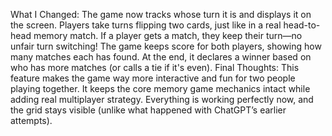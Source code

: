 What I Changed:
The game now tracks whose turn it is and displays it on the screen.
Players take turns flipping two cards, just like in a real head-to-head memory match.
If a player gets a match, they keep their turn—no unfair turn switching!
The game keeps score for both players, showing how many matches each has found.
At the end, it declares a winner based on who has more matches (or calls a tie if it's even).
Final Thoughts:
This feature makes the game way more interactive and fun for two people playing together. It keeps the core memory game mechanics intact while adding real multiplayer strategy. Everything is working perfectly now, and the grid stays visible (unlike what happened with ChatGPT’s earlier attempts).